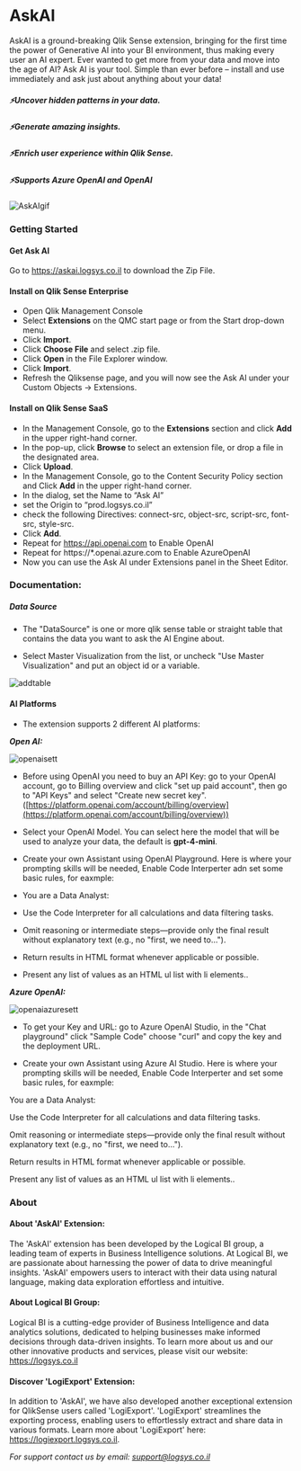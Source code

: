 # AskAI
AskAI is a ground-breaking Qlik Sense extension, bringing for the first time the power of Generative AI into your BI environment, thus making every user an AI expert. Ever wanted to get more from your data and move into the age of AI? Ask AI is your tool. Simple than ever before – install and use immediately and ask just about anything about your data! 
##### ⚡Uncover hidden patterns in your data.
##### ⚡Generate amazing insights. 
##### ⚡Enrich user experience within Qlik Sense.
##### ⚡Supports Azure OpenAI and OpenAI

![AskAIgif](https://github.com/user-attachments/assets/6219d825-ed53-4b83-8c5a-8f5f929d1872)

### Getting Started
#### Get Ask AI
Go to https://askai.logsys.co.il to download the Zip File.

#### Install on Qlik Sense Enterprise
- Open Qlik Management Console
- Select **Extensions** on the QMC start page or from the Start drop-down menu.
- Click **Import**.
- Click **Choose File** and select .zip file.
- Click **Open** in the File Explorer window.
- Click **Import**.
- Refresh the Qliksense page, and you will now see the Ask AI under your Custom Objects -> Extensions.

#### Install on Qlik Sense SaaS
- In the Management Console, go to the **Extensions** section and click **Add** in the upper right-hand corner.
- In the pop-up, click **Browse** to select an extension file, or drop a file in the designated area.
- Click **Upload**.
- In the Management Console, go to the Content Security Policy section and Click **Add** in the upper right-hand corner.
- In the dialog, set the Name to “Ask AI”
- set the Origin to “prod.logsys.co.il”
- check the following Directives: connect-src, object-src, script-src, font-src, style-src.
- Click **Add**.
- Repeat for https://api.openai.com to Enable OpenAI
- Repeat for https://*.openai.azure.com to Enable AzureOpenAI
- Now you can use the Ask AI under Extensions panel in the Sheet Editor.



### Documentation:
##### Data Source
- The "DataSource" is one or more qlik sense table or straight table that contains the data you want to ask the AI Engine about.

- Select Master Visualization from the list, or uncheck "Use Master Visualization" and put an object id or a variable.

![addtable](https://github.com/user-attachments/assets/a9555e56-6fd6-4ab8-b5c4-4e16fd433ea2)

#### AI Platforms
- The extension supports 2 different AI platforms:

***Open AI:***

![openaisett](https://github.com/user-attachments/assets/85c3b92a-de9e-4eac-9bbe-00155baedcd0)
  
- Before using OpenAI you need to buy an API Key: go to your OpenAI account, go to Billing overview and click "set up paid account", then go to "API Keys" and select "Create new secret key".
([https://platform.openai.com/account/billing/overview](https://platform.openai.com/account/billing/overview))

- Select your OpenAI Model.
You can select here the model that will be used to analyze your data, the default is **gpt-4-mini**.

- Create your own Assistant using OpenAI Playground.
Here is where your prompting skills will be needed, Enable Code Interperter adn set some basic rules, for eaxmple:

- You are a Data Analyst:
- Use the Code Interpreter for all calculations and data filtering tasks.
- Omit reasoning or intermediate steps—provide only the final result without explanatory text (e.g., no "first, we need to...").
- Return results in HTML format whenever applicable or possible.
- Present any list of values as an HTML ul list with li elements..

***Azure OpenAI:***

![openaiazuresett](https://github.com/user-attachments/assets/2d4df305-341d-4769-8c32-cae1847b8941)

- To get your Key and URL: go to Azure OpenAI Studio, in the "Chat playground" click "Sample Code" choose "curl" and copy the key and the deployment URL.

- Create your own Assistant using Azure AI Studio.
Here is where your prompting skills will be needed, Enable Code Interperter and set some basic rules, for eaxmple:

You are a Data Analyst:

Use the Code Interpreter for all calculations and data filtering tasks.

Omit reasoning or intermediate steps—provide only the final result without explanatory text (e.g., no "first, we need to...").

Return results in HTML format whenever applicable or possible.

Present any list of values as an HTML ul list with li elements..


### About

#### About 'AskAI' Extension:

The 'AskAI' extension has been developed by the Logical BI group, a leading team of experts in Business Intelligence solutions. At Logical BI, we are passionate about harnessing the power of data to drive meaningful insights. 'AskAI' empowers users to interact with their data using natural language, making data exploration effortless and intuitive.

#### **About Logical BI Group:**

Logical BI is a cutting-edge provider of Business Intelligence and data analytics solutions, dedicated to helping businesses make informed decisions through data-driven insights. To learn more about us and our other innovative products and services, please visit our website: https://logsys.co.il

#### **Discover 'LogiExport' Extension:**

In addition to 'AskAI', we have also developed another exceptional extension for QlikSense users called 'LogiExport'. 'LogiExport' streamlines the exporting process, enabling users to effortlessly extract and share data in various formats. Learn more about 'LogiExport' here: https://logiexport.logsys.co.il.


*For support contact us by email: support@logsys.co.il*


